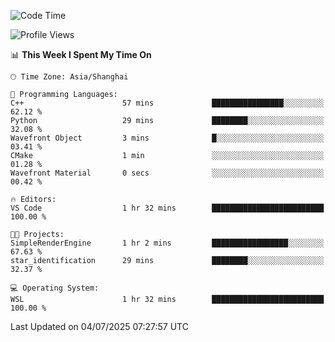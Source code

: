 <!--START_SECTION:waka-->
![Code Time](http://img.shields.io/badge/Code%20Time-3%2C023%20hrs%2033%20mins-blue)

![Profile Views](http://img.shields.io/badge/Profile%20Views-0-blue)

📊 **This Week I Spent My Time On** 

```text
🕑︎ Time Zone: Asia/Shanghai

💬 Programming Languages: 
C++                      57 mins             ████████████████░░░░░░░░░   62.12 % 
Python                   29 mins             ████████░░░░░░░░░░░░░░░░░   32.08 % 
Wavefront Object         3 mins              █░░░░░░░░░░░░░░░░░░░░░░░░   03.41 % 
CMake                    1 min               ░░░░░░░░░░░░░░░░░░░░░░░░░   01.28 % 
Wavefront Material       0 secs              ░░░░░░░░░░░░░░░░░░░░░░░░░   00.42 % 

🔥 Editors: 
VS Code                  1 hr 32 mins        █████████████████████████   100.00 % 

🐱‍💻 Projects: 
SimpleRenderEngine       1 hr 2 mins         █████████████████░░░░░░░░   67.63 % 
star_identification      29 mins             ████████░░░░░░░░░░░░░░░░░   32.37 % 

💻 Operating System: 
WSL                      1 hr 32 mins        █████████████████████████   100.00 % 
```


 Last Updated on 04/07/2025 07:27:57 UTC
<!--END_SECTION:waka-->